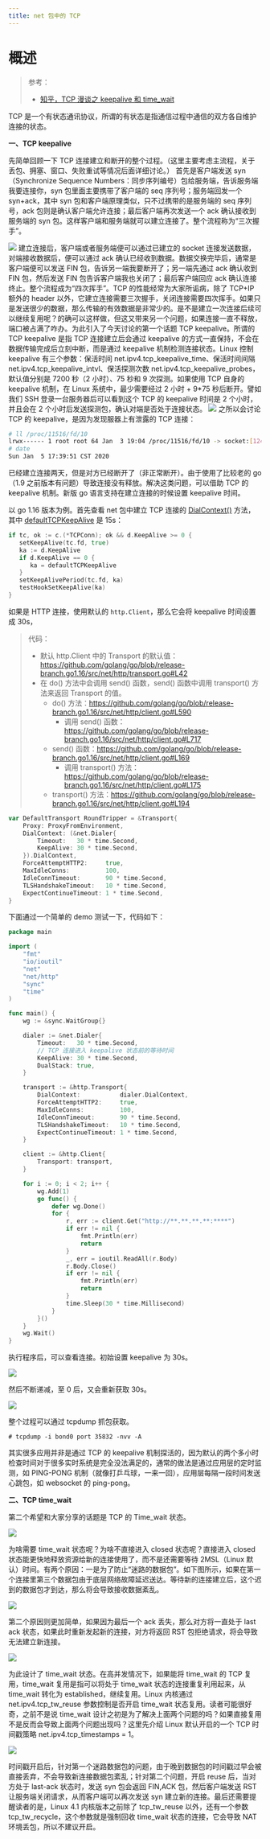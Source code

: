 ```yaml
---
title: net 包中的 TCP
---
```


# 概述

> 参考：
> 
> - [知乎，TCP 漫谈之 keepalive 和 time_wait](https://zhuanlan.zhihu.com/p/126688315)

TCP 是一个有状态通讯协议，所谓的有状态是指通信过程中通信的双方各自维护连接的状态。

**一、TCP keepalive**

先简单回顾一下 TCP 连接建立和断开的整个过程。（这里主要考虑主流程，关于丢包、拥塞、窗口、失败重试等情况后面详细讨论。）
首先是客户端发送 syn（Synchronize Sequence Numbers：同步序列编号）包给服务端，告诉服务端我要连接你，syn 包里面主要携带了客户端的 seq 序列号；服务端回发一个 syn+ack，其中 syn 包和客户端原理类似，只不过携带的是服务端的 seq 序列号，ack 包则是确认客户端允许连接；最后客户端再次发送一个 ack 确认接收到服务端的 syn 包。这样客户端和服务端就可以建立连接了。整个流程称为“三次握手”。

![](https://notes-learning.oss-cn-beijing.aliyuncs.com/hmo2md/1626270211217-6cd6f47b-f74f-4f7a-841c-f95aaec1bd50.jpeg)
建立连接后，客户端或者服务端便可以通过已建立的 socket 连接发送数据，对端接收数据后，便可以通过 ack 确认已经收到数据。数据交换完毕后，通常是客户端便可以发送 FIN 包，告诉另一端我要断开了；另一端先通过 ack 确认收到 FIN 包，然后发送 FIN 包告诉客户端我也关闭了；最后客户端回应 ack 确认连接终止。整个流程成为“四次挥手”。TCP 的性能经常为大家所诟病，除了 TCP+IP 额外的 header 以外，它建立连接需要三次握手，关闭连接需要四次挥手。如果只是发送很少的数据，那么传输的有效数据是非常少的。是不是建立一次连接后续可以继续复用呢？的确可以这样做，但这又带来另一个问题，如果连接一直不释放，端口被占满了咋办。为此引入了今天讨论的第一个话题 TCP keepalive。所谓的 TCP keepalive 是指 TCP 连接建立后会通过 keepalive 的方式一直保持，不会在数据传输完成后立刻中断，而是通过 keepalive 机制检测连接状态。Linux 控制 keepalive 有三个参数：保活时间 net.ipv4.tcp_keepalive_time、保活时间间隔 net.ipv4.tcp_keepalive_intvl、保活探测次数 net.ipv4.tcp_keepalive_probes，默认值分别是 7200 秒（2 小时）、75 秒和 9 次探测。如果使用 TCP 自身的 keepalive 机制，在 Linux 系统中，最少需要经过 2 小时 + 9\*75 秒后断开。譬如我们 SSH 登录一台服务器后可以看到这个 TCP 的 keepalive 时间是 2 个小时，并且会在 2 个小时后发送探测包，确认对端是否处于连接状态。
![](https://notes-learning.oss-cn-beijing.aliyuncs.com/hmo2md/1626270211249-79d9a329-86e0-4158-afb3-ea2a75f868e3.png)
之所以会讨论 TCP 的 keepalive，是因为发现服器上有泄露的 TCP 连接：

```bash
# ll /proc/11516/fd/10
lrwx------ 1 root root 64 Jan  3 19:04 /proc/11516/fd/10 -> socket:[1241854730]
# date
Sun Jan  5 17:39:51 CST 2020
```

已经建立连接两天，但是对方已经断开了（非正常断开）。由于使用了比较老的 go（1.9 之前版本有问题）导致连接没有释放。解决这类问题，可以借助 TCP 的 keepalive 机制。新版 go 语言支持在建立连接的时候设置 keepalive 时间。

以 go 1.16 版本为例。首先查看 net 包中建立 TCP 连接的 [DialContext()](https://github.com/golang/go/blob/release-branch.go1.16/src/net/dial.go#L369) 方法，其中 [defaultTCPKeepAlive](https://github.com/golang/go/blob/release-branch.go1.16/src/net/dial.go#L17) 是 15s：

```go
if tc, ok := c.(*TCPConn); ok && d.KeepAlive >= 0 {
   setKeepAlive(tc.fd, true)
   ka := d.KeepAlive
   if d.KeepAlive == 0 {
      ka = defaultTCPKeepAlive
   }
   setKeepAlivePeriod(tc.fd, ka)
   testHookSetKeepAlive(ka)
}
```

如果是 HTTP 连接，使用默认的 `http.Client`，那么它会将 keepalive 时间设置成 30s，

> 代码：
>
> - 默认 http.Client 中的 Transport 的默认值：<https://github.com/golang/go/blob/release-branch.go1.16/src/net/http/transport.go#L42>
> - 在 do() 方法中会调用 send() 函数，send() 函数中调用 transport() 方法来返回 Transport 的值。
>     - do() 方法：<https://github.com/golang/go/blob/release-branch.go1.16/src/net/http/client.go#L590>
>         - 调用 send() 函数：<https://github.com/golang/go/blob/release-branch.go1.16/src/net/http/client.go#L717>
>     - send() 函数：<https://github.com/golang/go/blob/release-branch.go1.16/src/net/http/client.go#L169>
>         - 调用 transport() 方法：<https://github.com/golang/go/blob/release-branch.go1.16/src/net/http/client.go#L175>
>     - transport() 方法：<https://github.com/golang/go/blob/release-branch.go1.16/src/net/http/client.go#L194>

```go
var DefaultTransport RoundTripper = &Transport{
	Proxy: ProxyFromEnvironment,
	DialContext: (&net.Dialer{
		Timeout:   30 * time.Second,
		KeepAlive: 30 * time.Second,
	}).DialContext,
	ForceAttemptHTTP2:     true,
	MaxIdleConns:          100,
	IdleConnTimeout:       90 * time.Second,
	TLSHandshakeTimeout:   10 * time.Second,
	ExpectContinueTimeout: 1 * time.Second,
}
```

下面通过一个简单的 demo 测试一下，代码如下：

```go
package main

import (
	"fmt"
	"io/ioutil"
	"net"
	"net/http"
	"sync"
	"time"
)

func main() {
	wg := &sync.WaitGroup{}

	dialer := &net.Dialer{
		Timeout:   30 * time.Second,
        // TCP 连接进入 keepalive 状态前的等待时间
		KeepAlive: 30 * time.Second,
		DualStack: true,
	}

	transport := &http.Transport{
		DialContext:           dialer.DialContext,
		ForceAttemptHTTP2:     true,
		MaxIdleConns:          100,
		IdleConnTimeout:       90 * time.Second,
		TLSHandshakeTimeout:   10 * time.Second,
		ExpectContinueTimeout: 1 * time.Second,
	}

	client := &http.Client{
		Transport: transport,
	}

	for i := 0; i < 2; i++ {
		wg.Add(1)
		go func() {
			defer wg.Done()
			for {
				r, err := client.Get("http://**.**.**.**:****")
				if err != nil {
					fmt.Println(err)
					return
				}
				_, err = ioutil.ReadAll(r.Body)
				r.Body.Close()
				if err != nil {
					fmt.Println(err)
					return
				}
				time.Sleep(30 * time.Millisecond)
			}
		}()
	}
	wg.Wait()
}
```

执行程序后，可以查看连接。初始设置 keepalive 为 30s。

![](https://notes-learning.oss-cn-beijing.aliyuncs.com/hmo2md/1626270211294-fb52b3fb-7b5b-416c-91b8-6b5b2869d3f7.png)

然后不断递减，至 0 后，又会重新获取 30s。

![](https://notes-learning.oss-cn-beijing.aliyuncs.com/hmo2md/1626270211298-e367c78a-af97-4fb6-92a0-42f7417c59e6.png)

整个过程可以通过 tcpdump 抓包获取。

```
# tcpdump -i bond0 port 35832 -nvv -A
```

其实很多应用并非是通过 TCP 的 keepalive 机制探活的，因为默认的两个多小时检查时间对于很多实时系统是完全没法满足的，通常的做法是通过应用层的定时监测，如 PING-PONG 机制（就像打乒乓球，一来一回），应用层每隔一段时间发送心跳包，如 websocket 的 ping-pong。

**二、TCP time_wait**

第二个希望和大家分享的话题是 TCP 的 Time_wait 状态。

![](https://notes-learning.oss-cn-beijing.aliyuncs.com/hmo2md/1626270211222-e48fb524-94c3-465f-9117-36709a4e9cc3.png)

为啥需要 time_wait 状态呢？为啥不直接进入 closed 状态呢？直接进入 closed 状态能更快地释放资源给新的连接使用了，而不是还需要等待 2MSL（Linux 默认）时间。有两个原因：一是为了防止“迷路的数据包”。如下图所示，如果在第一个连接里第三个数据包由于底层网络故障延迟送达。等待新的连接建立后，这个迟到的数据包才到达，那么将会导致接收数据紊乱。

![](https://notes-learning.oss-cn-beijing.aliyuncs.com/hmo2md/1626270211341-c2c59e69-f95c-451d-8116-e01caed05c40.jpg)

第二个原因则更加简单，如果因为最后一个 ack 丢失，那么对方将一直处于 last ack 状态，如果此时重新发起新的连接，对方将返回 RST 包拒绝请求，将会导致无法建立新连接。

![](https://notes-learning.oss-cn-beijing.aliyuncs.com/hmo2md/1626270211264-46a07efe-aa21-4c7b-a743-12c3eb9d563a.jpg)

为此设计了 time_wait 状态。在高并发情况下，如果能将 time_wait 的 TCP 复用，time_wait 复用是指可以将处于 time_wait 状态的连接重复利用起来，从 time_wait 转化为 established，继续复用。Linux 内核通过 net.ipv4.tcp_tw_reuse 参数控制是否开启 time_wait 状态复用。读者可能很好奇，之前不是说 time_wait 设计之初是为了解决上面两个问题的吗？如果直接复用不是反而会导致上面两个问题出现吗？这里先介绍 Linux 默认开启的一个 TCP 时间戳策略 net.ipv4.tcp_timestamps = 1。

![](https://notes-learning.oss-cn-beijing.aliyuncs.com/hmo2md/1626270211233-8114fc51-79a6-4719-a8fd-19fe2b64a7f4.png)

时间戳开启后，针对第一个迷路数据包的问题，由于晚到数据包的时间戳过早会被直接丢弃，不会导致新连接数据包紊乱；针对第二个问题，开启 reuse 后，当对方处于 last-ack 状态时，发送 syn 包会返回 FIN,ACK 包，然后客户端发送 RST 让服务端关闭请求，从而客户端可以再次发送 syn 建立新的连接。最后还需要提醒读者的是，Linux 4.1 内核版本之前除了 tcp_tw_reuse 以外，还有一个参数 tcp_tw_recycle，这个参数就是强制回收 time_wait 状态的连接，它会导致 NAT 环境丢包，所以不建议开启。


